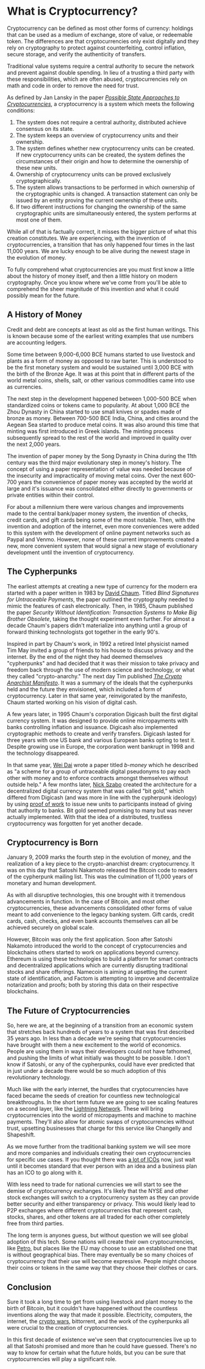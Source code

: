 # What is Cryptocurrency?

Cryptocurrency can be defined as most other forms of currency: holdings that can be used as a medium of exchange, store of value, or redeemable token. The differences are that cryptocurrencies only exist digitally and they rely on cryptography to protect against counterfeiting, control inflation, secure storage, and verify the authenticity of transfers.

Traditional value systems require a central authority to secure the network and prevent against double spending. In lieu of a trusting a third party with these responsibilities, which are often abused, cryptocurrencies rely on math and code in order to remove the need for trust.

As defined by Jan Lansky in the paper [_Possible State Approaches to Cryptocurrencies_](http://si-journal.org/index.php/JSI/article/viewFile/335/325), a cryptocurrency is a system which meets the following conditions:

1. The system does not require a central authority, distributed achieve consensus on its state.    
2. The system keeps an overview of cryptocurrency units and their ownership.    
3. The system defines whether new cryptocurrency units can be created. If new cryptocurrency units can be created, the system defines the circumstances of their origin and how to determine the ownership of these new units.    
4. Ownership of cryptocurrency units can be proved exclusively cryptographically.    
5. The system allows transactions to be performed in which ownership of the cryptographic units is changed. A transaction statement can only be issued by an entity proving the current ownership of these units.    
6. If two different instructions for changing the ownership of the same cryptographic units are simultaneously entered, the system performs at most one of them.    

While all of that is factually correct, it misses the bigger picture of what this creation constitutes. We are experiencing, with the invention of cryptocurrencies, a transition that has only happened four times in the last 11,000 years. We are lucky enough to be alive during the newest stage in the evolution of money.

To fully comprehend what cryptocurrencies are you must first know a little about the history of money itself, and then a little history on modern cryptography. Once you know where we've come from you'll be able to comprehend the sheer magnitude of this invention and what it could possibly mean for the future.

## A History of Money

Credit and debt are concepts at least as old as the first human writings. This is known because some of the earliest writing examples that use numbers are accounting ledgers.

Some time between 9,000-6,000 BCE humans started to use livestock and plants as a form of money as opposed to raw barter. This is understood to be the first monetary system and would be sustained until 3,000 BCE with the birth of the Bronze Age. It was at this point that in different parts of the world metal coins, shells, salt, or other various commodities came into use as currencies.

The next step in the development happened between 1,000-500 BCE when standardized coins or tokens came to popularity. At about 1,000 BCE the Zhou Dynasty in China started to use small knives or spades made of bronze as money. Between 700-500 BCE India, China, and cities around the Aegean Sea started to produce metal coins. It was also around this time that minting was first introduced in Greek islands. The minting process subsequently spread to the rest of the world and improved in quality over the next 2,000 years.

The invention of paper money by the Song Dynasty in China during the 11th century was the third major evolutionary step in money's history. The concept of using a paper representation of value was needed because of the insecurity and impracticality of moving metal coins. Over the next 600-700 years the convenience of paper money was accepted by the world at large and it's issuance was consolidated either directly to governments or private entities within their control.

For about a millennium there were various changes and improvements made to the central bank/paper money system, the invention of checks, credit cards, and gift cards being some of the most notable. Then, with the invention and adoption of the internet, even more conveniences were added to this system with the development of online payment networks such as Paypal and Venmo. However, none of these current improvements created a new, more convenient system that would signal a new stage of evolutionary development until the invention of cryptocurrency.

## The Cypherpunks

The earliest attempts at creating a new type of currency for the modern era started with a paper written in 1983 by [David Chaum](https://en.wikipedia.org/wiki/David_Chaum). Titled _Blind Signatures for Untraceable Payments_, the paper outlined the cryptography needed to mimic the features of cash electronically. Then, in 1985, Chaum published the paper _Security Without Identification: Transaction Systems to Make Big Brother Obsolete_, taking the thought experiment even further. For almost a decade Chaum's papers didn't materialize into anything until a group of forward thinking technologists got together in the early 90's.

Inspired in part by Chaum's work, in 1992 a retired Intel physicist named Tim May invited a group of friends to his house to discuss privacy and the internet. By the end of the night they had deemed themselves "cypherpunks" and had decided that it was their mission to take privacy and freedom back through the use of modern science and technology, or what they called "crypto-anarchy." The next day Tim published [_The Crypto Anarchist Manifesto_](https://www.activism.net/cypherpunk/crypto-anarchy.html). It was a summary of the ideals that the cypherpunks held and the future they envisioned, which included a form of cryptocurrency. Later in that same year, reinvigorated by the manifesto, Chaum started working on his vision of digital cash.

A few years later, in 1995 Chaum's corporation Digicash built the first digital currency system. It was designed to provide online micropayments with banks controlling inflation and issuance. Digicash also implemented cryptographic methods to create and verify transfers. Digicash lasted for three years with one US bank and various European banks opting to test it. Despite growing use in Europe, the corporation went bankrupt in 1998 and the technology disappeared.

In that same year, [Wei Dai](http://www.weidai.com/) wrote a paper titled _b-money_ which he described as "a scheme for a group of untraceable digital pseudonyms to pay each other with money and to enforce contracts amongst themselves without outside help." A few months later, [Nick Szabo](https://en.wikipedia.org/wiki/Nick_Szabo) created the architecture for a decentralized digital currency system that was called "bit gold," which differed from Digicash (and was more in line with the cypherpunk ideology) by using [proof of work](https://en.wikipedia.org/wiki/Proof_of_work) to issue new units to participants instead of giving that authority to banks. Bit gold seemed promising to many but was never actually implemented. With that the idea of a distributed, trustless cryptocurrency was forgotten for yet another decade.

## Cryptocurrency is Born

January 9, 2009 marks the fourth step in the evolution of money, and the realization of a key piece to the crypto-anarchist dream: cryptocurrency. It was on this day that Satoshi Nakamoto released the Bitcoin code to readers of the cypherpunk mailing list. This was the culmination of 11,000 years of monetary and human development.

As with all disruptive technologies, this one brought with it tremendous advancements in function. In the case of Bitcoin, and most other cryptocurrencies, these advancements consolidated other forms of value meant to add convenience to the legacy banking system. Gift cards, credit cards, cash, checks, and even bank accounts themselves can all be achieved securely on global scale.

However, Bitcoin was only the first application. Soon after Satoshi Nakamoto introduced the world to the concept of cryptocurrencies and blockchains others started to work on applications beyond currency. Ethereum is using these technologies to build a platform for smart contracts and decentralized applications which are currently disrupting traditional stocks and share offerings. Namecoin is aiming at upsetting the current state of identification, and Factom is attempting to improve and decentralize notarization and proofs; both by storing this data on their respective blockchains.

## The Future of Cryptocurrencies

So, here we are, at the beginning of a transition from an economic system that stretches back hundreds of years to a system that was first described 35 years ago. In less than a decade we're seeing that cryptocurrencies have brought with them a new excitement to the world of economics. People are using them in ways their developers could not have fathomed, and pushing the limits of what initially was thought to be possible. I don't know if Satoshi, or any of the cypherpunks, could have ever predicted that in just under a decade there would be so much adoption of this revolutionary technology.

Much like with the early internet, the hurdles that cryptocurrencies have faced became the seeds of creation for countless new technological breakthroughs. In the short term future we are going to see scaling features on a second layer, like the [Lightning Network](https://lightning.network/). These will bring cryptocurrencies into the world of micropayments and machine to machine payments. They'll also allow for atomic swaps of cryptocurrencies without trust, upsetting businesses that charge for this service like Changelly and Shapeshift.

As we move further from the traditional banking system we will see more and more companies and individuals creating their own cryptocurrencies for specific use cases. If you thought there was [a lot of ICOs](https://archive.is/NNnUS) now, just wait until it becomes standard that ever person with an idea and a business plan has an ICO to go along with it.

With less need to trade for national currencies we will start to see the demise of cryptocurrency exchanges. It's likely that the NYSE and other stock exchanges will switch to a cryptocurrency system as they can provide better security and either transparency or privacy. This would likely lead to P2P exchanges where different cryptocurrencies that represent cash, stocks, shares, and other tokens are all traded for each other completely free from third parties.

The long term is anyones guess, but without question we will see global adoption of this tech. Some nations will create their own cryptocurrencies, like [Petro](https://en.wikipedia.org/wiki/Petro_(cryptocurrency)), but places like the EU may choose to use an established one that is without geographical bias. There may eventually be so many choices of cryptocurrency that their use will become expressive. People might choose their coins or tokens in the same way that they choose their clothes or cars.

## Conclusion

Sure it took a long time to get from using livestock and plant money to the birth of Bitcoin, but it couldn't have happened without the countless inventions along the way that made it possible. Electricity, computers, the internet, the [crypto wars](https://en.wikipedia.org/wiki/Crypto_Wars), bittorrent, and the work of the cypherpunks all were crucial to the creation of cryptocurrencies.

In this first decade of existence we've seen that cryptocurrencies live up to all that Satoshi promised and more than he could have guessed. There's no way to know for certain what the future holds, but you can be sure that cryptocurrencies will play a significant role.







